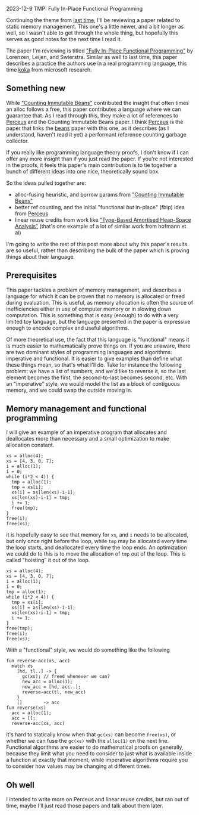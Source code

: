 <pmeta id="created">2023-12-9</pmeta>
<pmeta id="title">TMP: Fully In-Place Functional Programming</pmeta>

Continuing the theme from [last time][tmp-beans], I'll be reviewing a paper related to static memory management.
This one's a little newer, and a bit longer as well, so I wasn't able to get through the whole thing, but hopefully this serves as good notes for the next time I read it.

The paper I'm reviewing is titled ["Fully In-Place Functional Programming"][fipfp] by Lorenzen, Leijen, and Swierstra.
Similar as well to last time, this paper describes a practice the authors use in a real programming language, this time [koka] from microsoft research.

Something new
-------------

While ["Counting Immutable Beans"][tmp-beans] contributed the insight that often times an alloc follows a free, this paper contributes a language where we can guarantee that.
As I read through this, they make a lot of references to [Perceus] and the Counting Immutable Beans paper.
I think [Perceus] is the paper that links the [beans][tmp-beans] paper with this one, as it describes (as I understand, haven't read it yet) a performant reference counting garbage collector.

If you really like programming language theory proofs, I don't know if I can offer any more insight than if you just read the paper.
If you're not interested in the proofs, it feels this paper's main contribution is to tie together a bunch of different ideas into one nice, theoretically sound box.

So the ideas pulled together are:

- alloc-fusing heuristic, and borrow params from ["Counting Immutable Beans"][tmp-beans]
- better ref counting, and the initial "functional _but_ in-place" (fbip) idea from [Perceus]
- linear reuse credits from work like ["Type-Based Amortised Heap-Space Analysis"][hofmann-2006] (that's one example of a lot of similar work from hofmann et al)

I'm going to write the rest of this post more about why this paper's results are so useful, rather than describing the bulk of the paper which is proving things about their language.

Prerequisites
-------------

This paper tackles a problem of memory management, and describes a language for which it can be proven that no memory is allocated or freed during evaluation.
This is useful, as memory allocation is often the source of inefficiencies either in use of computer memory or in slowing down computation.
This is something that is easy (enough) to do with a very limited toy language, but the language presented in the paper is expressive enough to encode complex and useful algorithms.

Of more theoretical use, the fact that this language is "functional" means it is much easier to mathematically prove things on.
If you are unaware, there are two dominant styles of programming languages and algorithms: imperative and functional.
It is easier to give examples than define what these things mean, so that's what I'll do.
Take for instance the following problem: we have a list of numbers, and we'd like to reverse it, so the last element becomes the first, the second-to-last becomes second, etc.
With an "imperative" style, we would model the list as a block of contiguous memory, and we could swap the outside moving in.

Memory management and functional programming
--------------------------------------------

I will give an example of an imperative program that allocates and deallocates more than necessary and a small optimization to make allocation constant.

    xs = alloc(4);
    xs = [4, 3, 0, 7];
    i = alloc(1);
    i = 0;
    while (i*2 < 4)) {
      tmp = alloc(1);
      tmp = xs[i];
      xs[i] = xs[len(xs)-i-1];
      xs[len(xs)-i-1] = tmp;
      i += 1;
      free(tmp);
    }
    free(i);
    free(xs);

it is hopefully easy to see that memory for `xs`, and `i` needs to be allocated, but only once right before the loop, while `tmp` may be allocated every time the loop starts, and deallocated every time the loop ends.
An optimization we could do to this is to move the allocation of `tmp` out of the loop.
This is called "hoisting" it out of the loop.

    xs = alloc(4);
    xs = [4, 3, 0, 7];
    i = alloc(1);
    i = 0;
    tmp = alloc(1);
    while (i*2 < 4)) {
      tmp = xs[i];
      xs[i] = xs[len(xs)-i-1];
      xs[len(xs)-i-1] = tmp;
      i += 1;
    }
    free(tmp);
    free(i);
    free(xs);

With a "functional" style, we would do something like the following

    fun reverse-acc(xs, acc)
      match xs
        [hd, tl..] -> {
          gc(xs); // freed whenever we can?
          new_acc = alloc(1);
          new_acc = [hd, acc..];
          reverse-acc(tl, new_acc)
        }
        []        -> acc
    fun reverse(xs)
      acc = alloc(1);
      acc = [];
      reverse-acc(xs, acc)

it's hard to statically know when that `gc(xs)` can become `free(xs)`, or whether we can fuse the `gc(xs)` with the `alloc(1)` on the next line.
Functional algorithms are easier to do mathematical proofs on generally, because they limit what you need to consider to just what is available inside a function at exactly that moment, while imperative algorithms require you to consider how values may be changing at different times.

Oh well
-------

I intended to write more on Perceus and linear reuse credits, but ran out of time, maybe I'll just read those papers and talk about them later.

[tmp-beans]: 1126-tmp-counting-immutable-beans
[fipfp]: https://www.microsoft.com/en-us/research/publication/fp2-fully-in-place-functional-programming/
[koka]: https://koka-lang.github.io/koka/doc/index.html
[Perceus]: https://www.microsoft.com/en-us/research/publication/perceus-garbage-free-reference-counting-with-reuse/
[hofmann-2006]: https://link.springer.com/content/pdf/10.1007/11693024_3.pdf
